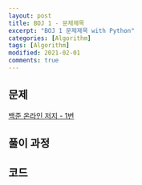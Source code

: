 ```yaml
---
layout: post
title: BOJ 1 - 문제제목
excerpt: "BOJ 1 문제제목 with Python"
categories: [Algorithm]
tags: [Algorithm]
modified: 2021-02-01
comments: true
---
```


## 문제

[백준 온라인 저지 - 1번](https://www.acmicpc.net/problem/1)

## 풀이 과정

## 코드

```python



```
